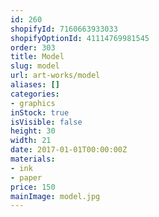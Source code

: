 ```yaml
---
id: 260
shopifyId: 7160663933033
shopifyOptionId: 41114769981545
order: 303
title: Model
slug: model
url: art-works/model
aliases: []
categories:
- graphics
inStock: true
isVisible: false
height: 30
width: 21
date: 2017-01-01T00:00:00Z
materials:
- ink
- paper
price: 150
mainImage: model.jpg
---
```

